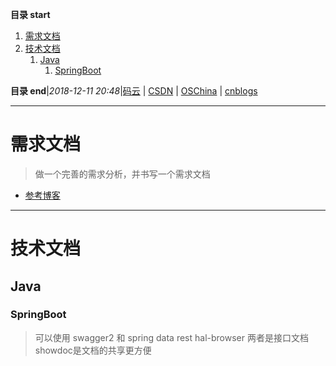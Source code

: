 **目录 start**

1. [需求文档](#需求文档)
1. [技术文档](#技术文档)
    1. [Java](#java)
        1. [SpringBoot](#springboot)

**目录 end**|_2018-12-11 20:48_|[码云](https://gitee.com/gin9) | [CSDN](http://blog.csdn.net/kcp606) | [OSChina](https://my.oschina.net/kcp1104) | [cnblogs](http://www.cnblogs.com/kuangcp)
****************************************
# 需求文档
> 做一个完善的需求分析，并书写一个需求文档

- [参考博客](http://www.kejilie.com/woshipm/article/6Bri6b.html)


***********************
# 技术文档
## Java
### SpringBoot
> 可以使用 swagger2 和 spring data rest hal-browser 两者是接口文档  
showdoc是文档的共享更方便
